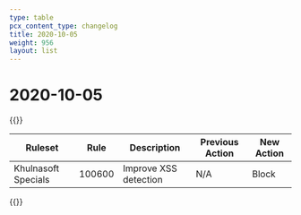 ```yaml
---
type: table
pcx_content_type: changelog
title: 2020-10-05
weight: 956
layout: list
---
```


# 2020-10-05

{{<table-wrap>}}
<table style="width: 100%">
  <thead>
    <tr>
      <th>Ruleset</th>
      <th>Rule</th>
      <th>Description</th>
      <th>Previous Action</th>
      <th>New Action</th>
    </tr>
  </thead>
  <tbody>
    <tr>
      <td>Khulnasoft Specials</td>
      <td>100600</td>
      <td>Improve XSS detection</td>
      <td>N/A</td>
      <td>Block</td>
    </tr>
  </tbody>
</table>
{{</table-wrap>}}
